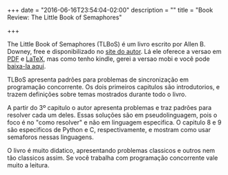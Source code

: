 +++
date = "2016-06-16T23:54:04-02:00"
description = ""
title = "Book Review: The Little Book of Semaphores"

+++

The Little Book of Semaphores (TLBoS) é um livro escrito por Allen B. Downey,
free e disponibilizado no [site do
autor](http://www.greenteapress.com/semaphores/). Lá ele oferece a versao em
[PDF](http://www.greenteapress.com/semaphores/downey08semaphores.pdf) e
[LaTeX](http://www.greenteapress.com/semaphores/downey08semaphores.tar), mas
como tenho kindle, gerei a versao mobi e você pode [baixa-la
aqui](http://bit.ly/TLBoS).

TLBoS apresenta padrões para problemas de sincronização em programação
concorrente. Os dois primeiros capitulos são introdutorios, e trazem definições
sobre temas mostrados durante todo o livro.

A partir do 3º capitulo o autor apresenta problemas e traz padrões para
resolver cada um deles. Essas soluções são em pseudolinguagem, pois o foco é no
"como resolver" e não em linguagem especifica. O capitulo 8 e 9 são especificos
de Python e C, respectivamente, e mostram como usar semaforos nessas
linguagens.

O livro é muito didatico, apresentando problemas classicos e outros nem tão
classicos assim. Se você trabalha com programação concorrente vale muito a
leitura.
